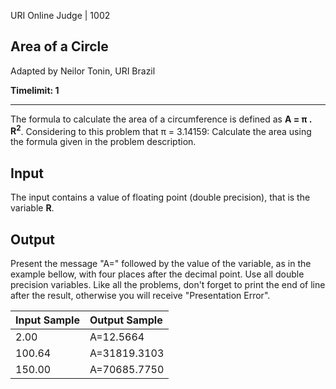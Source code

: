 URI Online Judge | 1002

## Area of a Circle

Adapted by Neilor Tonin, URI Brazil

**Timelimit: 1**

---

The formula to calculate the area of a circumference is defined as **A = π . R<sup>2</sup>**. Considering to this problem that π = 3.14159:
Calculate the area using the formula given in the problem description.

## Input

The input contains a value of floating point (double precision), that is the variable **R**.

## Output

Present the message "A=" followed by the value of the variable, as in the example bellow, with four places after the decimal point. Use all double precision variables. Like all the problems, don't forget to print the end of line after the result, otherwise you will receive "Presentation Error".

| **Input Sample** | **Output Sample** |
| :--------------- | :---------------- |
| 2.00             | A=12.5664         |
| 100.64           | A=31819.3103      |
| 150.00           | A=70685.7750      |
